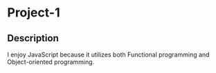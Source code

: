 # Project-1

## Description

I enjoy JavaScript because it utilizes both Functional programming and Object-oriented programming.